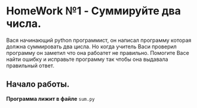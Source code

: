 # HomeWork №1 - Суммируйте два числа.

Вася начинающий python программист, он написал программу которая должна суммировать два цисла. Но когда учитель Васи проверил
программу он заметил что она рабоатет не правильно. Помогите Васе найти ошибку и исправьте программу так чтобы она выдавала правильный ответ.

## Начало работы.

**Программа лижит в файле**
```sum.py```
